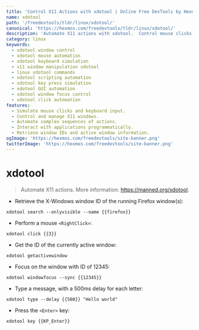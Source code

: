```yaml
---
title: 'Control X11 Actions with xdotool | Online Free DevTools by Hexmos'
name: xdotool
path: '/freedevtools/tldr/linux/xdotool/'
canonical: 'https://hexmos.com/freedevtools/tldr/linux/xdotool/'
description: 'Automate X11 actions with xdotool.  Control mouse clicks, keyboard input, and window management efficiently. Free online tool, no registration required.'
category: linux
keywords:
  - xdotool window control
  - xdotool mouse automation
  - xdotool keyboard simulation
  - x11 window manipulation xdotool
  - linux xdotool commands
  - xdotool scripting automation
  - xdotool key press simulation
  - xdotool GUI automation
  - xdotool window focus control
  - xdotool click automation
features:
  - Simulate mouse clicks and keyboard input.
  - Control and manage X11 windows.
  - Automate complex sequences of actions.
  - Interact with applications programmatically.
  - Retrieve window IDs and active window information.
ogImage: 'https://hexmos.com/freedevtools/site-banner.png'
twitterImage: 'https://hexmos.com/freedevtools/site-banner.png'
---
```


# xdotool

> Automate X11 actions.
> More information: <https://manned.org/xdotool>.

- Retrieve the X-Windows window ID of the running Firefox window(s):

`xdotool search --onlyvisible --name {{firefox}}`

- Perform a mouse `<RightClick>`:

`xdotool click {{3}}`

- Get the ID of the currently active window:

`xdotool getactivewindow`

- Focus on the window with ID of 12345:

`xdotool windowfocus --sync {{12345}}`

- Type a message, with a 500ms delay for each letter:

`xdotool type --delay {{500}} "Hello world"`

- Press the `<Enter>` key:

`xdotool key {{KP_Enter}}`
